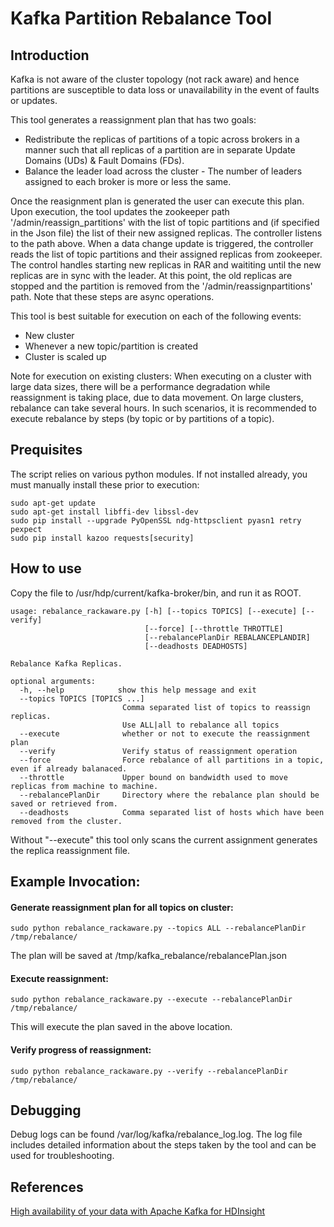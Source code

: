 # Kafka Partition Rebalance Tool

## Introduction
Kafka is not aware of the cluster topology (not rack aware) and hence partitions are susceptible to data loss or unavailability in the event of faults or updates. 

This tool generates a reassignment plan that has two goals:
- Redistribute the replicas of partitions of a topic across brokers in a manner such that all replicas of a partition are in separate Update Domains (UDs) & Fault Domains (FDs).
- Balance the leader load across the cluster - The number of leaders assigned to each broker is more or less the same. 

Once the reasignment plan is generated the user can execute this plan. Upon execution, the tool updates the zookeeper path '/admin/reassign_partitions' with the list of topic partitions and (if specified in the Json file) the list of their new assigned replicas. The controller listens to the path above. When a data change update is triggered, the controller reads the list of topic partitions and their assigned replicas from zookeeper. The control handles starting new replicas in RAR and waititing until the new replicas are in sync with the leader. At this point, the old replicas are stopped and the partition is removed from the '/admin/reassignpartitions' path. Note that these steps are async operations.

This tool is best suitable for execution on each of the following events:
- New cluster
- Whenever a new topic/partition is created
- Cluster is scaled up

Note for execution on existing clusters:
When executing on a cluster with large data sizes, there will be a performance degradation while reassignment is taking place, due to data movement. 
On large clusters, rebalance can take several hours. In such scenarios, it is recommended to execute rebalance by steps (by topic or by partitions of a topic).

## Prequisites
The script relies on various python modules. If not installed already, you must manually install these prior to execution:
```
sudo apt-get update
sudo apt-get install libffi-dev libssl-dev
sudo pip install --upgrade PyOpenSSL ndg-httpsclient pyasn1 retry pexpect
sudo pip install kazoo requests[security]
```

## How to use
Copy the file to /usr/hdp/current/kafka-broker/bin, and run it as ROOT.

```
usage: rebalance_rackaware.py [-h] [--topics TOPICS] [--execute] [--verify]
                              [--force] [--throttle THROTTLE]
                              [--rebalancePlanDir REBALANCEPLANDIR]
                              [--deadhosts DEADHOSTS]

Rebalance Kafka Replicas.

optional arguments:
  -h, --help            show this help message and exit
  --topics TOPICS [TOPICS ...]
                         Comma separated list of topics to reassign replicas.
                         Use ALL|all to rebalance all topics
  --execute              whether or not to execute the reassignment plan
  --verify               Verify status of reassignment operation
  --force                Force rebalance of all partitions in a topic, even if already balanaced.
  --throttle             Upper bound on bandwidth used to move replicas from machine to machine.
  --rebalancePlanDir     Directory where the rebalance plan should be saved or retrieved from.
  --deadhosts            Comma separated list of hosts which have been removed from the cluster.
```

Without "--execute" this tool only scans the current assignment generates the replica reassignment file.

## Example Invocation:

#### Generate reassignment plan for all topics on cluster:

```sudo python rebalance_rackaware.py --topics ALL --rebalancePlanDir /tmp/rebalance/```

The plan will be saved at /tmp/kafka_rebalance/rebalancePlan.json

#### Execute reassignment:

```sudo python rebalance_rackaware.py --execute --rebalancePlanDir /tmp/rebalance/```

This will execute the plan saved in the above location.

#### Verify progress of reassignment:

```sudo python rebalance_rackaware.py --verify --rebalancePlanDir /tmp/rebalance/```


## Debugging
Debug logs can be found /var/log/kafka/rebalance_log.log.
The log file includes detailed information about the steps taken by the tool and can be used for troubleshooting.

## References
[High availability of your data with Apache Kafka for HDInsight](https://docs.microsoft.com/en-us/azure/hdinsight/kafka/apache-kafka-high-availability)

